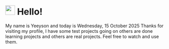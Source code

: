  <h1>
    <img src="https://emojis.slackmojis.com/emojis/images/1643510097/45343/hi.gif?1643510097" width="30"/> 
    Hello!
 </h1>
 <p>
    My name is Yeeyson and today is Wednesday, 15 October 2025
    Thanks for visiting my profile, I have some test projects going on others are done learning projects and others are real projects.
    Feel free to watch and use them.
 </p>